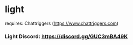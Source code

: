 # light

requires: Chattriggers (https://www.chattriggers.com)

### Light Discord: https://discord.gg/GUC3mBA49K
